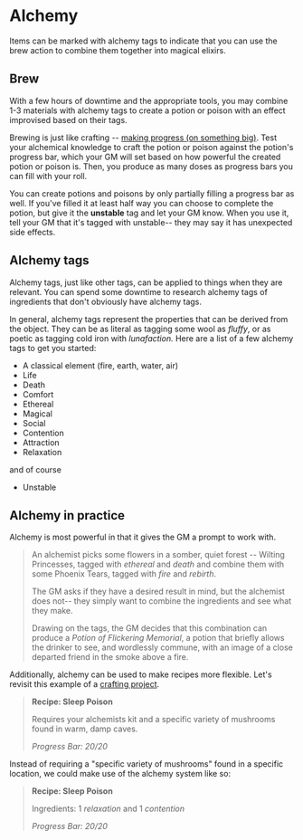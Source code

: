 # Alchemy

Items can be marked with alchemy tags to indicate that you can use the brew action to combine them together into magical elixirs.

## <i class="ra ra-potion"></i>  Brew

With a few hours of downtime and the appropriate tools, you may combine 1-3 materials with alchemy tags to create a potion or poison with an effect improvised based on their tags.

Brewing is just like crafting -- [making progress (on something big)](basic_abilities.md#make-progress-on-something-big). Test your alchemical knowledge to craft the potion or poison against the potion's progress bar, which your GM will set based on how powerful the created potion or poison is. Then, you produce as many doses as progress bars you can fill with your roll.

You can create potions and poisons by only partially filling a progress bar as well. If you've filled it at least half way you can choose to complete the potion, but give it the **unstable** tag and let your GM know. When you use it, tell your GM that it's tagged with unstable-- they may say it has unexpected side effects.

## Alchemy tags

Alchemy tags, just like other tags, can be applied to things when they are relevant. You can spend some downtime to research alchemy tags of ingredients that don't obviously have alchemy tags. 

In general, alchemy tags represent the properties that can be derived from the object. They can be as literal as tagging some wool as _fluffy_, or as poetic as tagging cold iron with _lunafaction._ Here are a list of a few alchemy tags to get you started:

* A classical element (fire, earth, water, air)
* Life
* Death
* Comfort
* Ethereal
* Magical
* Social
* Contention
* Attraction
* Relaxation

and of course

* Unstable

## Alchemy in practice

Alchemy is most powerful in that it gives the GM a prompt to work with. 

> An alchemist picks some flowers in a somber, quiet forest -- Wilting Princesses, tagged with _ethereal_ and _death_ and combine them with some Phoenix Tears, tagged with _fire_ and _rebirth_.
> 
> The GM asks if they have a desired result in mind, but the alchemist does not-- they simply want to combine the ingredients and see what they make.
> 
> Drawing on the tags, the GM decides that this combination can produce a _Potion of Flickering Memorial_, a potion that briefly allows the drinker to see, and wordlessly commune, with an image of a close departed friend in the smoke above a fire.

Additionally, alchemy can be used to make recipes more flexible. Let's revisit this example of a [crafting project](../gameplay/downtime.md#recipes-for-crafting).

>  **Recipe: Sleep Poison**
>
>  Requires your alchemists kit and a specific variety of mushrooms found in warm, damp caves.
>
>  _Progress Bar: 20/20_

Instead of requiring a "specific variety of mushrooms" found in a specific location, we could make use of the alchemy system like so:

>  **Recipe: Sleep Poison**
>
>  Ingredients: 1 _relaxation_ and 1 _contention_
>
>  _Progress Bar: 20/20_
